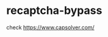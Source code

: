 # recaptcha-bypass
check https://www.capsolver.com/ 



















                                                                                                                                                                                